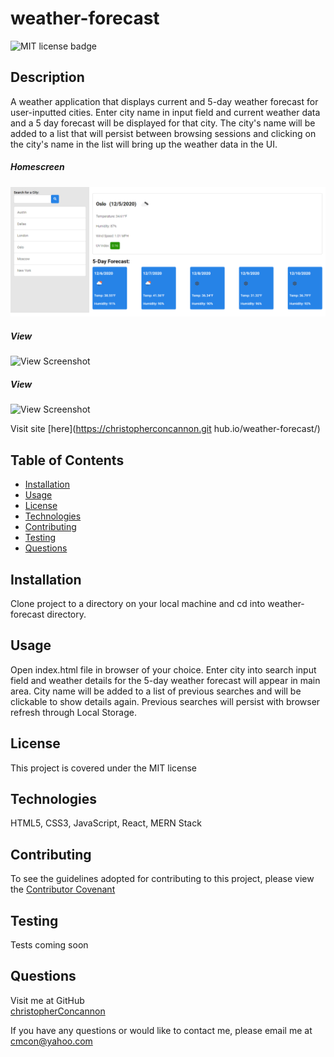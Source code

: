 # weather-forecast

![MIT license badge](https://img.shields.io/badge/license-MIT-green)

## Description
A weather application that displays current and 5-day weather forecast for user-inputted cities.  Enter city name in input field and current weather data and a 5 day forecast will be displayed for that city.  The city's name will be added to a list that will persist between browsing sessions and clicking on the city's name in the list will bring up the weather data in the UI.

##### Homescreen
![Homescreen Screenshot](./assets/images/screenshot.png)
##### View
![View Screenshot](./assets/images/screenshot2.png)
##### View
![View Screenshot](./assets/images/screenshot3.png)

Visit site [here](https://christopherconcannon.git
hub.io/weather-forecast/)

## Table of Contents
  * [Installation](#installation)
  * [Usage](#usage)
  * [License](#license)
  * [Technologies](#technologies)
  * [Contributing](#contributing)
  * [Testing](#testing)
  * [Questions](#questions)
  
## Installation
Clone project to a directory on your local machine and cd into weather-forecast directory.  

## Usage
Open index.html file in browser of your choice.  Enter city into search input field and weather details for the 5-day weather forecast will appear in main area.  City name will be added to a list of previous searches and will be clickable to show details again.  Previous searches will persist with browser refresh through Local Storage.

## License 
This project is covered under the MIT license 

## Technologies 
HTML5, CSS3, JavaScript, React, MERN Stack

## Contributing
To see the guidelines adopted for contributing to this project, please view the [Contributor Covenant](https://www.contributor-covenant.org/version/2/0/code_of_conduct/code_of_conduct.txt)

## Testing
Tests coming soon

## Questions
Visit me at GitHub  
[christopherConcannon](https://github.com/christopherConcannon)
  
If you have any questions or would like to contact me, please email me at  
[cmcon@yahoo.com](mailto:cmcon@yahoo.com)

